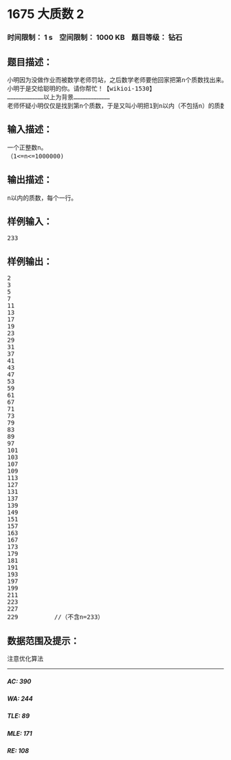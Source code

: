 # 1675 大质数 2   
### 时间限制： 1 s&nbsp;&nbsp;&nbsp;&nbsp;空间限制： 1000 KB&nbsp;&nbsp;&nbsp;&nbsp;题目等级： 钻石  
## 题目描述：  

<pre>
小明因为没做作业而被数学老师罚站，之后数学老师要他回家把第n个质数找出来。
小明于是交给聪明的你。请你帮忙！【wikioi-1530】
…………………………以上为背景…………………………
老师怀疑小明仅仅是找到第n个质数，于是又叫小明把1到n以内（不包括n）的质数全部找出来。小明又找到了你……
</pre>
  
  
## 输入描述：  

<pre>
一个正整数n。
（1<=n<=1000000)
</pre>
  
  
## 输出描述：  

<pre>
n以内的质数，每个一行。
</pre>
  
  
## 样例输入：  

<pre>
233
</pre>
  
  
## 样例输出：  

<pre>
2  
3  
5  
7  
11  
13  
17  
19  
23  
29  
31  
37  
41  
43  
47  
53  
59  
61  
67  
71  
73  
79  
83  
89  
97  
101  
103  
107  
109  
113  
127  
131  
137  
139  
149  
151  
157  
163  
167  
173  
179  
181  
191  
193  
197  
199  
211  
223  
227  
229          //（不含n=233）
</pre>
  
  
## 数据范围及提示：  

<pre>
注意优化算法
</pre>
  
  
***  

##### AC: 390  
##### WA: 244  
##### TLE: 89  
##### MLE: 171  
##### RE: 108  
